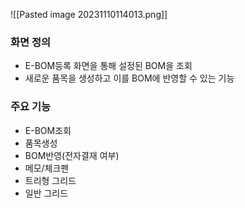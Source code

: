 
![[Pasted image 20231110114013.png]]


### 화면 정의 

- E-BOM등록 화면을 통해 설정된 BOM을 조회
- 새로운 품목을 생성하고 이를 BOM에 반영할 수 있는 기능

### 주요 기능 

- E-BOM조회 
- 품목생성
- BOM반영(전자결재 여부)
- 메모/체크펜 
- 트리형 그리드 
- 일반 그리드 

